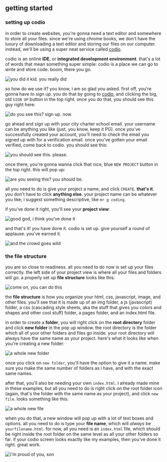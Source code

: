 ## getting started

### setting up codio

in order to create websites, you're gonna need a text editor and somewhere to store all your files.  since we're using chrome books, we don't have the luxury of downloading a text editor and storing our files on our computer.  instead, we'll be using a super neat service called [codio](https://codio.com/).

codio is an online **IDE**, or **integrated development environment**.  that's a lot of words that mean something super simple: codio is a place we can go to write and store code.  boom, there you go.

![you did it kid.  you really did](http://gifsec.com/wp-content/uploads/GIF/2014/04/success-gif.gif?gs=a)

so how do we use it?  you know, i am so glad you asked.  first off, you're gonna have to sign up.  you do that by going to [codio](https://codio.com/), and clicking the big, old `SIGN UP` button in the top right. once you do that, you should see this guy right here:

![do you see this? sign up.  now.](http://i.imgur.com/uvMSUt8.png)

go ahead and sign up with your city charter school email.  your username can be anything you like (just, you know, keep it PG).  once you've successfully created your account, you'll need to check the email you signed up with for a verification email.  once you've gotten your email verified, come back to codio.  you should see this:

![you should see this.  please.](http://i.imgur.com/bJXO604.png)

once there, you're gonna wanna click that nice, blue `NEW PROJECT` button in the top right.  this will pop up:

![are you seeing this? you should be.](http://i.imgur.com/p917iHn.png)

all you need to do is give your project a name, and click `CREATE`.  **that's it**.  you don't have to click **anything else**.  your project name can be whatever you like; i suggest something descriptive, like `mr g coding`.

if you've done it right, you'll see your **project view**:

![good god, i think you've done it](http://i.imgur.com/3tOXntD.png)

and that's it!  you have done it.  codio is set up.  give yourself a round of applause.  you've earned it.

![and the crowd goes wild](https://i.imgur.com/lbP4iQj.gif)

### the file structure

you are so close to readiness.  all you need to do now is set up your files correctly. the left side of your project view is where all your files and folders will go. a properly set up **file structure** looks like this:

![come on, you can do this](http://i.imgur.com/8WVfrvx.png)

the **file structure** is how you organize your html, css, javascript, image, and other files.  you'll see that it is made up of an img folder, a js (javascript) folder, a css (cascading style sheets, aka the stuff that gives you colors and shapes and other cool stuff) folder, a pages folder, and an index.html file.  

in order to create a **folder**, you will right click on the **root directory** folder and click **new folder** in the pop up window.  the root directory is the folder which all of your other folders and files go inside.  your root directory will always have the same name as your project.  here's what it looks like when you're creating a new folder:

![a whole new folder](http://i.imgur.com/cD0dNWF.png)

once you click on `new folder`, you'll have the option to give it a name.  make sure you make the same number of folders as i have, and with the exact same names.

after that, you'll also be needing your own `index.html`.  i already made mine in these examples, but all you need to do is right click on the root folder icon (again, that's the folder with the same name as your project), and click `new file`.  looks something like this:

![a whole new file](http://i.imgur.com/UdKPDNk.png)

when you do that, a new window will pop up with a lot of text boxes and options. all you need to do is type your **file name**, which will *always* be `yourfilename.html`.  for now, all you need is an `index.html` file, which should be right inside the root folder on the same level as all your other folders so far.  if your codio screen looks exactly like my examples, then you've done it right.  great work.

![i'm proud of you, son](http://i1342.photobucket.com/albums/o763/5IVE5/Gifs/4DWMk_zps48f1c55a.gif)

